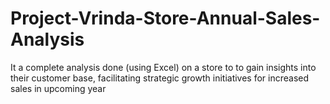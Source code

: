 # Project-Vrinda-Store-Annual-Sales-Analysis
It a complete analysis done (using Excel) on a store to to gain insights into their customer base, facilitating strategic growth initiatives for increased sales in upcoming year
